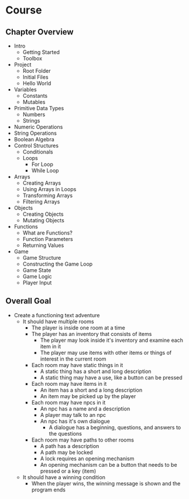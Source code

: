 # Course

## Chapter Overview

- Intro
  - Getting Started
  - Toolbox
- Project
  - Root Folder
  - Initial Files
  - Hello World
- Variables
  - Constants
  - Mutables
- Primitive Data Types
  - Numbers
  - Strings
- Numeric Operations
- String Operations
- Boolean Algebra
- Control Structures
  - Conditionals
  - Loops
    - For Loop
    - While Loop
- Arrays
  - Creating Arrays
  - Using Arrays in Loops
  - Transforming Arrays
  - Filtering Arrays
- Objects
  - Creating Objects
  - Mutating Objects
- Functions
  - What are Functions?
  - Function Parameters
  - Returning Values
- Game
  - Game Structure
  - Constructing the Game Loop
  - Game State
  - Game Logic
  - Player Input

## Overall Goal

- Create a functioning text adventure
  - It should have multiple rooms
    - The player is inside one room at a time
    - The player has an inventory that consists of items
      - The player may look inside it's inventory and examine each item in it
      - The player may use items with other items or things of interest in the current room
    - Each room may have static things in it
      - A static thing has a short and long description
      - A static thing may have a use, like a button can be pressed
    - Each room may have items in it
      - An item has a short and a long description
      - An item may be picked up by the player
    - Each room may have npcs in it
      - An npc has a name and a description
      - A player may talk to an npc
      - An npc has it's own dialogue
        - A dialogue has a beginning, questions, and answers to the questions
    - Each room may have paths to other rooms
      - A path has a description
      - A path may be locked
      - A lock requires an opening mechanism
      - An opening mechanism can be a button that needs to be pressed or a key (item)
  - It should have a winning condition
    - When the player wins, the winning message is shown and the program ends
